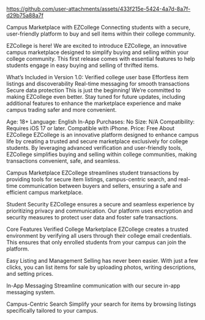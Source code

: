 

https://github.com/user-attachments/assets/433f215e-5424-4a7d-8a7f-d29b75a88a7f

Campus Marketplace with EZCollege
Connecting students with a secure, user-friendly platform to buy and sell items within their college community.

EZCollege is here! We are excited to introduce EZCollege, an innovative campus marketplace designed to simplify buying and selling within your college community. This first release comes with essential features to help students engage in easy buying and selling of thrifted items.

What’s Included in Version 1.0:
Verified college user base
Effortless item listings and discoverability
Real-time messaging for smooth transactions
Secure data protection
This is just the beginning! We’re committed to making EZCollege even better. Stay tuned for future updates, including additional features to enhance the marketplace experience and make campus trading safer and more convenient.

Age: 18+
Language: English
In-App Purchases: No
Size: N/A
Compatibility: Requires iOS 17 or later. Compatible with iPhone.
Price: Free
About EZCollege
EZCollege is an innovative platform designed to enhance campus life by creating a trusted and secure marketplace exclusively for college students. By leveraging advanced verification and user-friendly tools, EZCollege simplifies buying and selling within college communities, making transactions convenient, safe, and seamless.

Campus Marketplace
EZCollege streamlines student transactions by providing tools for secure item listings, campus-centric search, and real-time communication between buyers and sellers, ensuring a safe and efficient campus marketplace.

Student Security
EZCollege ensures a secure and seamless experience by prioritizing privacy and communication. Our platform uses encryption and security measures to protect user data and foster safe transactions.

Core Features
Verified College Marketplace
EZCollege creates a trusted environment by verifying all users through their college email credentials. This ensures that only enrolled students from your campus can join the platform.

Easy Listing and Management
Selling has never been easier. With just a few clicks, you can list items for sale by uploading photos, writing descriptions, and setting prices.

In-App Messaging
Streamline communication with our secure in-app messaging system.

Campus-Centric Search
Simplify your search for items by browsing listings specifically tailored to your campus.

